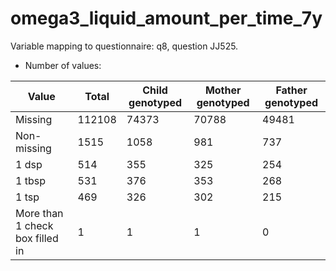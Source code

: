 # omega3_liquid_amount_per_time_7y
Variable mapping to questionnaire: q8, question JJ525.
- Number of values:

| Value | Total | Child genotyped | Mother genotyped | Father genotyped |
| ----- | ----- | --------------- | ---------------- | ---------------- |
| Missing | 112108 | 74373 | 70788 | 49481 |
| Non-missing | 1515 | 1058 | 981 | 737 |
| 1 dsp     | 514 | 355 | 325 |254 |
| 1 tbsp | 531 | 376 | 353 |268 |
| 1 tsp    | 469 | 326 | 302 |215 |
| More than 1 check box filled in | 1 | 1 | 1 |0 |



